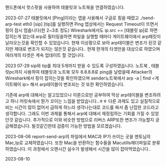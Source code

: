핸드폰에서 핫스팟을 사용하여 태블릿과 노트북을 연결하였습니다.

2023-07-27 태블릿에서 [Ping]이라는 앱을 사용해서 구글로 핑을 때렸고 ./send-arp-test eth0 [sip] [tip]를 실행하면 Ping 앱상에서는 Request Timeout이 뜨면서 핑이 잠시 멈춥니다(한 2~3초 정도) Wireshark에서도 ip.src == [태블릿 ip]로 하면 잡히는게 없는데 arp로 필터링을하면 파일을 실행할 때마다 게이트웨이에서 arp패킷이 날라오는것을 확인할 수 있었습니다. 현재 이상황으로 보아 arp테이블은 변조가 된것 같지만 제대로 변조가 되지는 않은것 같습니다.. 현재 한개의 타겟만을 대상으로 하였으며 여러개의 타겟은 계속 업데이트 할 것입니다.

2023 07-29 sip와 tip를 최대 5개까지 받을 수 있도록 구성하였습니다. 노트북 , 태블릿pc까지 사용하여 태블릿과 노트북 모두 8.8.8.8로 ping을 날렸을때 Attacker의Wireshark에서 핑이 잡히는것을 확인하였으며 sender노트북에서 arp -a | find <게이트웨이 ip> 해서 arp테이블이 변조되는 것 또한 확인하였습니다.

기존에 arp에 대해서는 알고있었으나 이론으로만 공부하여 막상 arp테이블을 변조하려고 하니 머릿속에서 뭔가 꼬이는 느낌을 받았습니다..ㅎㅎ 다른 과제도 있고 실질적으로 비는 시간이 많이 없어서 급하게 하느라 생각나는대로 코드를 짜서 좀 난잡한 코드라고 생각합니다. 그래도 이번 과제를 통해서 arp에 대해서 재정립하는 기회를 가질 수 있었던것 같습니다. 추가적으로 이와 비슷한 방법으로 리버스 ARP또한 변조가 가능할지 궁금해졌습니다. 될것같긴한데 검증이 가능한 방법을 모르겠습니다.

2023-08-06 report-send-arp의 파일에서 MAC과 IP가 쓰이는 곳을 멘토님의 Mac,Ip로 교체하였습니다. 또한 Mac을 반환하는 함수들을 Macutills헤더파일로 분류하였습니다. 이 과정에서 오랜시간 실수가 발생해서 시간을 많이 잡아먹었습니다..


2023-08-10
